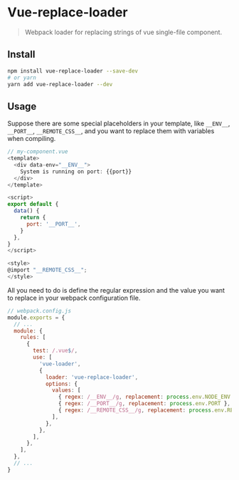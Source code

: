 # Vue-replace-loader
> Webpack loader for replacing strings of vue single-file component.

## Install
```bash
npm install vue-replace-loader --save-dev
# or yarn
yarn add vue-replace-loader --dev
```

## Usage

Suppose there are some special placeholders in your template, like `__ENV__`, `__PORT__`, `__REMOTE_CSS__`, and you want to replace them with variables when compiling.
```js
// my-component.vue
<template>
  <div data-env="__ENV__">
    System is running on port: {{port}}
  </div>
</template>

<script>
export default {
  data() {
    return {
      port: '__PORT__',
    }
  },
}
</script>

<style>
@import "__REMOTE_CSS__";
</style>
```

All you need to do is define the regular expression and the value you want to replace in your webpack configuration file.
```js
// webpack.config.js
module.exports = {
  // ...
  module: {
    rules: [
      {
        test: /.vue$/,
        use: [
          'vue-loader',
          {
            loader: 'vue-replace-loader',
            options: {
              values: [
                { regex: /__ENV__/g, replacement: process.env.NODE_ENV },
                { regex: /__PORT__/g, replacement: process.env.PORT },
                { regex: /__REMOTE_CSS__/g, replacement: process.env.REMOTE_CSS },
              ],
            },
          },
        ],
      },
    ],
  },
  // ...
}
```
